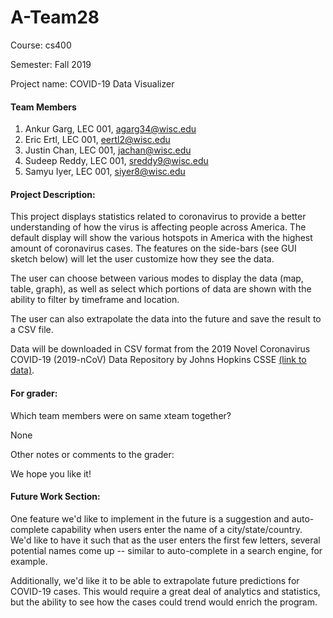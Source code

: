 # A-Team28

Course: cs400

Semester: Fall 2019

Project name: COVID-19 Data Visualizer

#### Team Members

1. Ankur Garg, LEC 001, agarg34@wisc.edu
2. Eric Ertl, LEC 001, eertl2@wisc.edu
3. Justin Chan, LEC 001, jachan@wisc.edu
4. Sudeep Reddy, LEC 001, sreddy9@wisc.edu
5. Samyu Iyer, LEC 001, siyer8@wisc.edu

#### Project Description: 
This project displays statistics related to coronavirus to provide a better understanding of how the virus is affecting people across America. The default display will show the various hotspots in America with the highest amount of coronavirus cases. The features on the side-bars (see GUI sketch below) will let the user customize how they see the data.

The user can choose between various modes to display the data (map, table, graph), as well as select which portions of data are shown with the ability to filter by timeframe and location.

The user can also extrapolate the data into the future and save the result to a CSV file.

Data will be downloaded in CSV format from the 2019 Novel Coronavirus COVID-19 (2019-nCoV) Data Repository by Johns Hopkins CSSE [(link to data)](https://github.com/CSSEGISandData/COVID-19).

#### For grader:

Which team members were on same xteam together?

None

Other notes or comments to the grader:

We hope you like it!

#### Future Work Section:
One feature we'd like to implement in the future is a suggestion and auto-complete capability when users enter the name of a city/state/country. We'd like to have it such that as the user enters the first few letters, several potential names come up -- similar to auto-complete in a search engine, for example. 

Additionally, we'd like it to be able to extrapolate future predictions for COVID-19 cases. This would require a great deal of analytics and statistics, but the ability to see how the cases could trend would enrich the program. 

